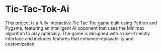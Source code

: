 # Tic-Tac-Tok-Ai
This project is a fully interactive Tic Tac Toe game built using Python and Pygame, featuring an intelligent AI opponent that uses the Minimax algorithm to play optimally. The game is designed with a user-friendly interface and includes features that enhance replayability and customization.
